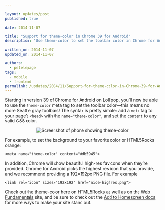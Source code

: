 ```yaml
---

layout: updates/post
published: true

date: 2014-11-07

title: "Support for theme-color in Chrome 39 for Android"
description: "Use theme-color to set the toolbar color in Chrome for Android."

written_on: 2014-11-07
updated_on: 2014-11-07

authors:
  - petelepage
tags:
  - mobile
  - frontend
permalink: /updates/2014/11/Support-for-theme-color-in-Chrome-39-for-Android.html
---
```


Starting in version 39 of Chrome for Android on Lollipop, you’ll now be able
to use the `theme-color` meta tag to set the toolbar color—this means no more
Seattle gray toolbars! The syntax is pretty simple: add a `meta` tag to your
page’s `<head>` with the `name="theme-color"`, and set the `content` to any
valid CSS color.  

<p style="text-align: center;">
  <img src="{{site.baseurl}}/updates/images/theme-color-ss.png" alt="Screenshot of phone showing theme-color" />
</p>

For example, to set the background to your favorite color or HTML5Rocks orange:

`<meta name="theme-color" content="#db5945">`

In addition, Chrome will show beautiful high-res favicons when they’re
provided. Chrome for Android picks the highest res icon that you provide,
and we recommend providing a 192&times;192px PNG file. For example:

`<link rel="icon" sizes="192x192" href="nice-highres.png">`

Check out the theme-color here on HTML5Rocks as well as on the [Web
Fundamentals](https://developers.google.com/web/fundamentals/) site, and be sure
to check out the
[Add to Homescreen docs](https://developer.chrome.com/multidevice/android/installtohomescreen)
for more ways to make your site stand out.

